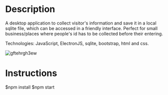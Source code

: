 # Description

A desktop application to collect visitor's information and save it in a local sqlite file, which can be accessed in a friendly interface.
Perfect for small business/places where people's id has to be collected before their entering.

Technologies: JavaScript, ElectronJS, sqlite, bootstrap, html and css.



![gftehrgh3ew](https://github.com/user-attachments/assets/b80121c6-7519-49dc-8872-e6ba4aaf27ea)


# Instructions
$npm install
$npm start

